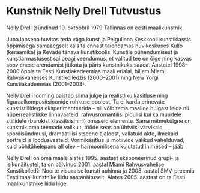 # Kunstnik **Nelly Drell** Tutvustus

Nelly Drell (sündinud 19. oktoobril 1979 Tallinnas on eesti maalikunstnik.

Juba lapsena huvitas teda väga kunst ja Pelgulinna Keskkooli kunstiklassis õppimisega samaaegselt käis ta ennast täiendamas huvikeskuses Kullo (keraamika) ja Kevade tänava kunstikoolis. Kunstile pühendumisest ja kunstiarmastusest sai peagi veendumus, et valitud tee on õige ning kasvas soov enese arendamist jätkata ja päris kunstnikuks saada. Aastatel 1998–2000 õppis ta Eesti Kunstiakadeemias maali erialal, hiljem Miami Rahvusvahelises Kunstikolledžis (2000–2001) ning New Yorgi Kunstiakadeemias (2001–2003).

Nelly Drelli looming paistab silma julge ja realistliku käsitluse ning figuraalkompositsioonide rohkuse poolest. Ta ei karda erinevate kunstistiilidega eksperimenteerida – nii võib tema maalide hulgast leida nii hüperrealistlikke linnavaateid, rahvusromantilisi pidulisi kui ka muudele stiilidele (barokist klassitsismini) omaseid elemente. Sama mitmekülgne on kunstnik oma teemade valikult, tööde seas on ühtviisi värvikaid spordisündmusi, dramaatilisi stseene ajaloost, vallatuid akte, ilmekaid portreid ja loodusvaateid. Vormikäsitlus ja motiivide valikud vahelduvad, kuid põhitähelepanu all olev – harmoonilisena kujutatud inimesed – jääb.

Nelly Drell on oma maale alates 1995. aastast eksponeerinud grupi- ja isikunäitustel, ta on pälvinud 2001. aastal Miami Rahvusvahelise Kunstikolledži Noorte visuaalse kunsti auhinna ja 2008. aastal SMV-preemia Eesti maalikunstnike liidu aastanäituselt. Alates 2005. aastast on ta Eesti maalikunstnike liidu liige.
